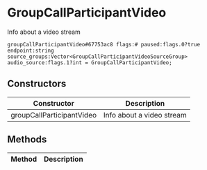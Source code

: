 # GroupCallParticipantVideo
Info about a video stream

```
groupCallParticipantVideo#67753ac8 flags:# paused:flags.0?true endpoint:string source_groups:Vector<GroupCallParticipantVideoSourceGroup> audio_source:flags.1?int = GroupCallParticipantVideo;
```

## Constructors
| Constructor | Description |
| ---- | ----------- |
| groupCallParticipantVideo | Info about a video stream |


## Methods
| Method | Description |
| ---- | ----------- |


